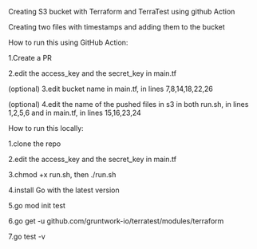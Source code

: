 

Creating S3 bucket with Terraform and TerraTest using github Action

Creating two files with timestamps and adding them to the bucket

How to run this using GitHub Action:

1.Create a PR

2.edit the access_key and the secret_key in main.tf

(optional) 3.edit bucket name in main.tf, in lines 7,8,14,18,22,26

(optional) 4.edit the name of the pushed files in s3 in both run.sh, in lines 1,2,5,6 and in main.tf, in lines 15,16,23,24

How to run this locally:

1.clone the repo

2.edit the access_key and the secret_key in main.tf

3.chmod +x run.sh, then ./run.sh

4.install Go with the latest version

5.go mod init test

6.go get -u github.com/gruntwork-io/terratest/modules/terraform

7.go test -v
